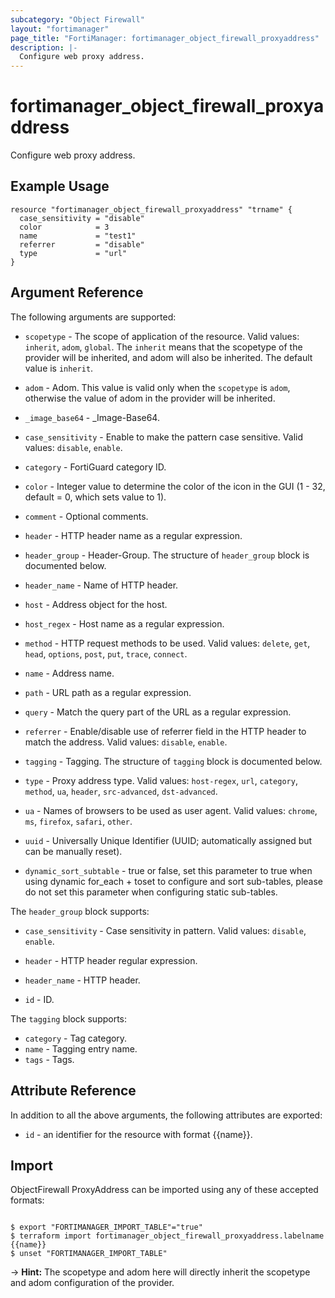 ```yaml
---
subcategory: "Object Firewall"
layout: "fortimanager"
page_title: "FortiManager: fortimanager_object_firewall_proxyaddress"
description: |-
  Configure web proxy address.
---
```


# fortimanager_object_firewall_proxyaddress
Configure web proxy address.

## Example Usage

```hcl
resource "fortimanager_object_firewall_proxyaddress" "trname" {
  case_sensitivity = "disable"
  color            = 3
  name             = "test1"
  referrer         = "disable"
  type             = "url"
}
```

## Argument Reference


The following arguments are supported:

* `scopetype` - The scope of application of the resource. Valid values: `inherit`, `adom`, `global`. The `inherit` means that the scopetype of the provider will be inherited, and adom will also be inherited. The default value is `inherit`.
* `adom` - Adom. This value is valid only when the `scopetype` is `adom`, otherwise the value of adom in the provider will be inherited.

* `_image_base64` - _Image-Base64.
* `case_sensitivity` - Enable to make the pattern case sensitive. Valid values: `disable`, `enable`.

* `category` - FortiGuard category ID.
* `color` - Integer value to determine the color of the icon in the GUI (1 - 32, default = 0, which sets value to 1).
* `comment` - Optional comments.
* `header` - HTTP header name as a regular expression.
* `header_group` - Header-Group. The structure of `header_group` block is documented below.
* `header_name` - Name of HTTP header.
* `host` - Address object for the host.
* `host_regex` - Host name as a regular expression.
* `method` - HTTP request methods to be used. Valid values: `delete`, `get`, `head`, `options`, `post`, `put`, `trace`, `connect`.

* `name` - Address name.
* `path` - URL path as a regular expression.
* `query` - Match the query part of the URL as a regular expression.
* `referrer` - Enable/disable use of referrer field in the HTTP header to match the address. Valid values: `disable`, `enable`.

* `tagging` - Tagging. The structure of `tagging` block is documented below.
* `type` - Proxy address type. Valid values: `host-regex`, `url`, `category`, `method`, `ua`, `header`, `src-advanced`, `dst-advanced`.

* `ua` - Names of browsers to be used as user agent. Valid values: `chrome`, `ms`, `firefox`, `safari`, `other`.

* `uuid` - Universally Unique Identifier (UUID; automatically assigned but can be manually reset).
* `dynamic_sort_subtable` - true or false, set this parameter to true when using dynamic for_each + toset to configure and sort sub-tables, please do not set this parameter when configuring static sub-tables.

The `header_group` block supports:

* `case_sensitivity` - Case sensitivity in pattern. Valid values: `disable`, `enable`.

* `header` - HTTP header regular expression.
* `header_name` - HTTP header.
* `id` - ID.

The `tagging` block supports:

* `category` - Tag category.
* `name` - Tagging entry name.
* `tags` - Tags.


## Attribute Reference

In addition to all the above arguments, the following attributes are exported:
* `id` - an identifier for the resource with format {{name}}.

## Import

ObjectFirewall ProxyAddress can be imported using any of these accepted formats:
```

$ export "FORTIMANAGER_IMPORT_TABLE"="true"
$ terraform import fortimanager_object_firewall_proxyaddress.labelname {{name}}
$ unset "FORTIMANAGER_IMPORT_TABLE"
```
-> **Hint:** The scopetype and adom here will directly inherit the scopetype and adom configuration of the provider.
